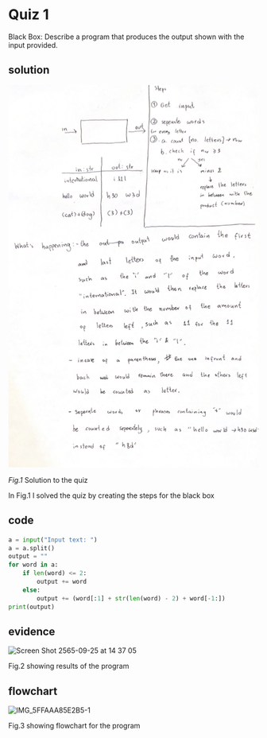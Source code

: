 # Quiz 1

Black Box: Describe a program that  produces the output shown with the input provided.

## solution

![solution to the quiz](https://github.com/loogmaii/unit-1/blob/main/IMG_7448.jpg)

*Fig.1* Solution to the quiz

In Fig.1 I solved the quiz by creating the steps for the black box

## code

```py
a = input("Input text: ")
a = a.split()
output = ""
for word in a:
    if len(word) <= 2:
        output += word
    else:
        output += (word[:1] + str(len(word) - 2) + word[-1:])
print(output)
```

## evidence

<img width="1440" alt="Screen Shot 2565-09-25 at 14 37 05" src="https://user-images.githubusercontent.com/111941936/192129969-8ae172e2-fa5d-4cb6-9c76-6d5caf998978.png">

Fig.2 showing results of the program

## flowchart

![IMG_5FFAAA85E2B5-1](https://user-images.githubusercontent.com/111941936/194780645-73d828a5-5571-4f03-b948-36cb4591ecc1.jpeg)

Fig.3 showing flowchart for the program
